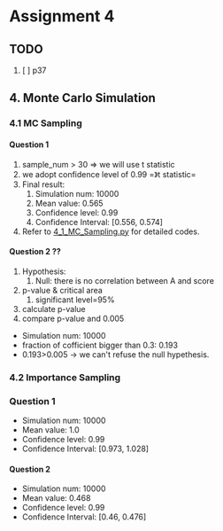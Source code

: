 # Assignment 4
## TODO

1. [ ] p37


## 4. Monte Carlo Simulation
### 4.1 MC Sampling
#### Question 1

1. sample_num > 30 => we will use t statistic
2. we adopt confidence level of 0.99 =》t statistic=
3. Final result:
    1. Simulation num: 10000
    2. Mean value: 0.565
    3. Confidence level: 0.99
    4. Confidence Interval: [0.556, 0.574]
4. Refer to [4_1_MC_Sampling.py](codes/4_1_MC_Sampling.py) for detailed codes.
    
#### Question 2 ??

1. Hypothesis: 
    1. Null: there is no correlation between A and score
2. p-value & critical area
    1. significant level=95%
3. calculate p-value
4. compare p-value and 0.005

- Simulation num: 10000
- fraction of cofficient bigger than 0.3: 0.193
- 0.193>0.005 -> we can't refuse the null hypethesis.

### 4.2 Importance Sampling

### Question 1

- Simulation num: 10000
- Mean value: 1.0
- Confidence level: 0.99
- Confidence Interval: [0.973, 1.028]

#### Question 2

- Simulation num: 10000
- Mean value: 0.468
- Confidence level: 0.99
- Confidence Interval: [0.46, 0.476]


